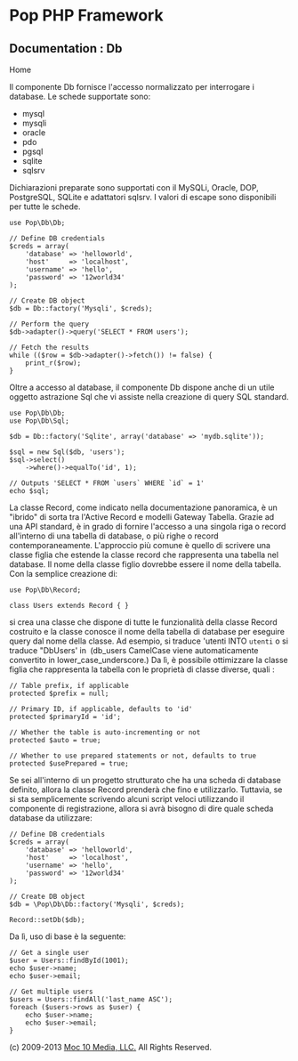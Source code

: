 Pop PHP Framework
=================

Documentation : Db
------------------

Home

Il componente Db fornisce l'accesso normalizzato per interrogare i
database. Le schede supportate sono:

-   mysql
-   mysqli
-   oracle
-   pdo
-   pgsql
-   sqlite
-   sqlsrv

Dichiarazioni preparate sono supportati con il MySQLi, Oracle, DOP,
PostgreSQL, SQLite e adattatori sqlsrv. I valori di escape sono
disponibili per tutte le schede.

    use Pop\Db\Db;

    // Define DB credentials
    $creds = array(
        'database' => 'helloworld',
        'host'     => 'localhost',
        'username' => 'hello',
        'password' => '12world34'
    );

    // Create DB object
    $db = Db::factory('Mysqli', $creds);

    // Perform the query
    $db->adapter()->query('SELECT * FROM users');

    // Fetch the results
    while (($row = $db->adapter()->fetch()) != false) {
        print_r($row);
    }

Oltre a accesso al database, il componente Db dispone anche di un utile
oggetto astrazione Sql che vi assiste nella creazione di query SQL
standard.

    use Pop\Db\Db;
    use Pop\Db\Sql;

    $db = Db::factory('Sqlite', array('database' => 'mydb.sqlite'));

    $sql = new Sql($db, 'users');
    $sql->select()
        ->where()->equalTo('id', 1);

    // Outputs 'SELECT * FROM `users` WHERE `id` = 1'
    echo $sql;

La classe Record, come indicato nella documentazione panoramica, è un "ibrido" di sorta tra l'Active Record e modelli Gateway Tabella. Grazie ad una API standard, è in grado di fornire l'accesso a una singola riga o record all'interno di una tabella di database, o più righe o record contemporaneamente. L'approccio più comune è quello di scrivere una classe figlia che estende la classe record che rappresenta una tabella nel database. Il nome della classe figlio dovrebbe essere il nome della tabella. Con la semplice creazione di:

    use Pop\Db\Record;

    class Users extends Record { }

si crea una classe che dispone di tutte le funzionalità della classe Record costruito e la classe conosce il nome della tabella di database per eseguire query dal nome della classe. Ad esempio, si traduce 'utenti INTO `utenti` o si traduce "DbUsers' in` `(db_users CamelCase viene automaticamente convertito in lower_case_underscore.) Da lì, è possibile ottimizzare la classe figlia che rappresenta la tabella con le proprietà di classe diverse, quali :

    // Table prefix, if applicable
    protected $prefix = null;

    // Primary ID, if applicable, defaults to 'id'
    protected $primaryId = 'id';

    // Whether the table is auto-incrementing or not
    protected $auto = true;

    // Whether to use prepared statements or not, defaults to true
    protected $usePrepared = true;

Se sei all'interno di un progetto strutturato che ha una scheda di database definito, allora la classe Record prenderà che fino e utilizzarlo. Tuttavia, se si sta semplicemente scrivendo alcuni script veloci utilizzando il componente di registrazione, allora si avrà bisogno di dire quale scheda database da utilizzare:

    // Define DB credentials
    $creds = array(
        'database' => 'helloworld',
        'host'     => 'localhost',
        'username' => 'hello',
        'password' => '12world34'
    );

    // Create DB object
    $db = \Pop\Db\Db::factory('Mysqli', $creds);

    Record::setDb($db);

Da lì, uso di base è la seguente:

    // Get a single user
    $user = Users::findById(1001);
    echo $user->name;
    echo $user->email;

    // Get multiple users
    $users = Users::findAll('last_name ASC');
    foreach ($users->rows as $user) {
        echo $user->name;
        echo $user->email;
    }

\(c) 2009-2013 [Moc 10 Media, LLC.](http://www.moc10media.com) All
Rights Reserved.

